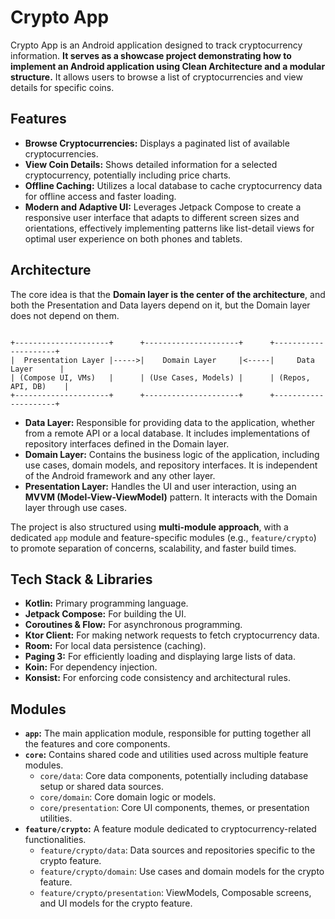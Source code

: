 # Crypto App

Crypto App is an Android application designed to track cryptocurrency information. **It serves as a showcase project demonstrating how to implement an Android application using Clean Architecture and a modular structure.** It allows users to browse a list of cryptocurrencies and view details for specific coins.

## Features

*   **Browse Cryptocurrencies:** Displays a paginated list of available cryptocurrencies.
*   **View Coin Details:** Shows detailed information for a selected cryptocurrency, potentially including price charts.
*   **Offline Caching:** Utilizes a local database to cache cryptocurrency data for offline access and faster loading.
*   **Modern and Adaptive UI:** Leverages Jetpack Compose to create a responsive user interface that adapts to different screen sizes and orientations, effectively implementing patterns like list-detail views for optimal user experience on both phones and tablets.

## Architecture

The core idea is that the **Domain layer is the center of the architecture**, and both the Presentation and Data layers depend on it, but the Domain layer does not depend on them.

```

+---------------------+      +---------------------+      +---------------------+
|  Presentation Layer |----->|    Domain Layer     |<-----|     Data Layer      |
| (Compose UI, VMs)   |      | (Use Cases, Models) |      | (Repos, API, DB)    |
+---------------------+      +---------------------+      +---------------------+

```
*   **Data Layer:** Responsible for providing data to the application, whether from a remote API or a local database. It includes implementations of repository interfaces defined in the Domain layer.
*   **Domain Layer:** Contains the business logic of the application, including use cases, domain models, and repository interfaces. It is independent of the Android framework and any other layer.
*   **Presentation Layer:** Handles the UI and user interaction, using an **MVVM (Model-View-ViewModel)** pattern. It interacts with the Domain layer through use cases.

The project is also structured using **multi-module approach**, with a dedicated `app` module and feature-specific modules (e.g., `feature/crypto`) to promote separation of concerns, scalability, and faster build times.

## Tech Stack & Libraries

*   **Kotlin:** Primary programming language.
*   **Jetpack Compose:** For building the UI.
*   **Coroutines & Flow:** For asynchronous programming.
*   **Ktor Client:** For making network requests to fetch cryptocurrency data.
*   **Room:** For local data persistence (caching).
*   **Paging 3:** For efficiently loading and displaying large lists of data.
*   **Koin:** For dependency injection.
*   **Konsist:** For enforcing code consistency and architectural rules.

## Modules

*   **`app`:** The main application module, responsible for putting together all the features and core components.
*   **`core`:** Contains shared code and utilities used across multiple feature modules.
    *   `core/data`: Core data components, potentially including database setup or shared data sources.
    *   `core/domain`: Core domain logic or models.
    *   `core/presentation`: Core UI components, themes, or presentation utilities.
*   **`feature/crypto`:** A feature module dedicated to cryptocurrency-related functionalities.
    *   `feature/crypto/data`: Data sources and repositories specific to the crypto feature.
    *   `feature/crypto/domain`: Use cases and domain models for the crypto feature.
    *   `feature/crypto/presentation`: ViewModels, Composable screens, and UI models for the crypto feature.
